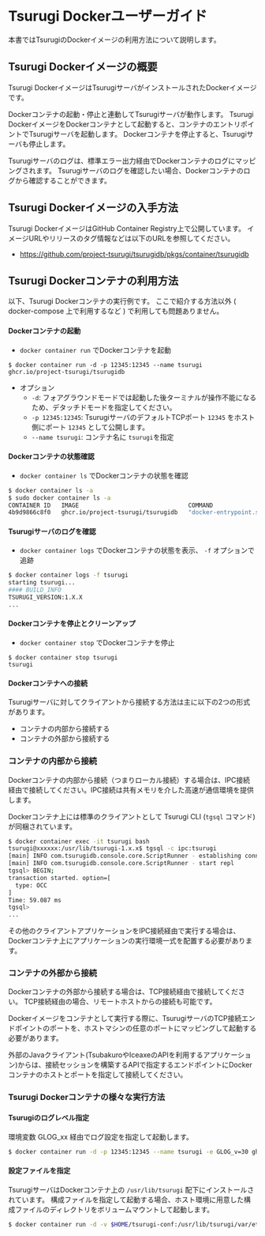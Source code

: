 # Tsurugi Dockerユーザーガイド

本書ではTsurugiのDockerイメージの利用方法について説明します。

## Tsurugi Dockerイメージの概要

Tsurugi DockerイメージはTsurugiサーバがインストールされたDockerイメージです。

Dockerコンテナの起動・停止と連動してTsurugiサーバが動作します。
Tsurugi DockerイメージをDockerコンテナとして起動すると、コンテナのエントリポイントでTsurugiサーバを起動します。
Dockerコンテナを停止すると、Tsurugiサーバも停止します。

Tsurugiサーバのログは、標準エラー出力経由でDockerコンテナのログにマッピングされます。
Tsurugiサーバのログを確認したい場合、Dockerコンテナのログから確認することができます。

## Tsurugi Dockerイメージの入手方法

Tsurugi DockerイメージはGitHub Container Registry上で公開しています。
イメージURLやリリースのタグ情報などは以下のURLを参照してください。

- https://github.com/project-tsurugi/tsurugidb/pkgs/container/tsurugidb


## Tsurugi Dockerコンテナの利用方法

以下、Tsurugi Dockerコンテナの実行例です。
ここで紹介する方法以外 ( docker-compose 上で利用するなど ) で利用しても問題ありません。

#### Dockerコンテナの起動

* `docker container run` でDockerコンテナを起動

```
$ docker container run -d -p 12345:12345 --name tsurugi ghcr.io/project-tsurugi/tsurugidb
```

* オプション
  * `-d`: フォアグラウンドモードでは起動した後ターミナルが操作不能になるため、デタッチドモードを指定してください。
  * `-p 12345:12345`: TsurugiサーバのデフォルトTCPポート `12345` をホスト側にポート `12345` として公開します。
  * `--name tsurugi`: コンテナ名に `tsurugi`を指定

#### Dockerコンテナの状態確認

* `docker container ls` でDockerコンテナの状態を確認

```sh
$ docker container ls -a
$ sudo docker container ls -a
CONTAINER ID   IMAGE                               COMMAND                  CREATED          STATUS                    PORTS                                           NAMES
4b9d9866c8f0   ghcr.io/project-tsurugi/tsurugidb   "docker-entrypoint.sh"   13 seconds ago   Up 8 seconds              0.0.0.0:12345->12345/tcp, :::12345->12345/tcp   tsurugi
```

#### Tsurugiサーバのログを確認

* `docker container logs` でDockerコンテナの状態を表示、 `-f` オプションで追跡

```sh
$ docker container logs -f tsurugi
starting tsurugi...
#### BUILD_INFO
TSURUGI_VERSION:1.X.X
...
```

#### Dockerコンテナを停止とクリーンアップ

* `docker container stop` でDockerコンテナを停止

```
$ docker container stop tsurugi
tsurugi
```

#### Dockerコンテナへの接続

Tsurugiサーバに対してクライアントから接続する方法は主に以下の2つの形式があります。
* コンテナの内部から接続する
* コンテナの外部から接続する

### コンテナの内部から接続

Dockerコンテナの内部から接続（つまりローカル接続）する場合は、IPC接続経由で接続してください。IPC接続は共有メモリを介した高速が通信環境を提供します。

Dockerコンテナ上には標準のクライアントとして Tsurugi CLI (`tgsql` コマンド) が同梱されています。

```sh
$ docker container exec -it tsurugi bash
tsurugi@xxxxxx:/usr/lib/tsurugi-1.x.x$ tgsql -c ipc:tsurugi
[main] INFO com.tsurugidb.console.core.ScriptRunner - establishing connection: ipc:tsurugi
[main] INFO com.tsurugidb.console.core.ScriptRunner - start repl
tgsql> BEGIN;
transaction started. option=[
  type: OCC
]
Time: 59.087 ms
tgsql>
...
```

その他のクライアントアプリケーションをIPC接続経由で実行する場合は、Dockerコンテナ上にアプリケーションの実行環境一式を配置する必要があります。


### コンテナの外部から接続

Dockerコンテナの外部から接続する場合は、TCP接続経由で接続してください。
TCP接続経由の場合、リモートホストからの接続も可能です。

Dockerイメージをコンテナとして実行する際に、TsurugiサーバのTCP接続エンドポイントのポートを、ホストマシンの任意のポートにマッピングして起動する必要があります。

外部のJavaクライアント(TsubakuroやIceaxeのAPIを利用するアプリケーション)からは、接続セッションを構築するAPIで指定するエンドポイントにDockerコンテナのホストとポートを指定して接続してください。

### Tsurugi Dockerコンテナの様々な実行方法

#### Tsurugiのログレベル指定

環境変数 GLOG_xx 経由でログ設定を指定して起動します。

```sh
$ docker container run -d -p 12345:12345 --name tsurugi -e GLOG_v=30 ghcr.io/project-tsurugi/tsurugidb
```

#### 設定ファイルを指定

TsurugiサーバはDockerコンテナ上の `/usr/lib/tsurugi` 配下にインストールされています。
構成ファイルを指定して起動する場合、ホスト環境に用意した構成ファイルのディレクトリをボリュームマウントして起動します。

```sh
$ docker container run -d -v $HOME/tsurugi-conf:/usr/lib/tsurugi/var/etc --name tsurugi ghcr.io/project-tsurugi/tsurugidb
```
